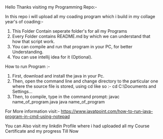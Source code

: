 Hello Thanks visiting my Programming Repo:-


In this repo i will upload all my coading program which i build in my collage year's of coading:-

1) This Folder Contain seperate folder's for all my Programs
2) Every Folder contains README.md by which we can understand that how that script work.
3) You can compile and run that program in your PC, for better Understanding.
4) You can use intellij idea for it (Optional).


How to run Program :-

1) First, download and install the java in your Pc.
3) Then, open the command line and change directory to the particular one where the source file is stored, using cd like so :-
        cd C:\Documents and Settings\...
3) Then, to compile, type in the command prompt:
        javac name_of_program.java
        java name_of_program

For More information visit:- https://www.javatpoint.com/how-to-run-java-program-in-cmd-using-notepad

You can Also visit my linkdin Profile where i had uploaded all my Course Certificate and my progress Till Now
